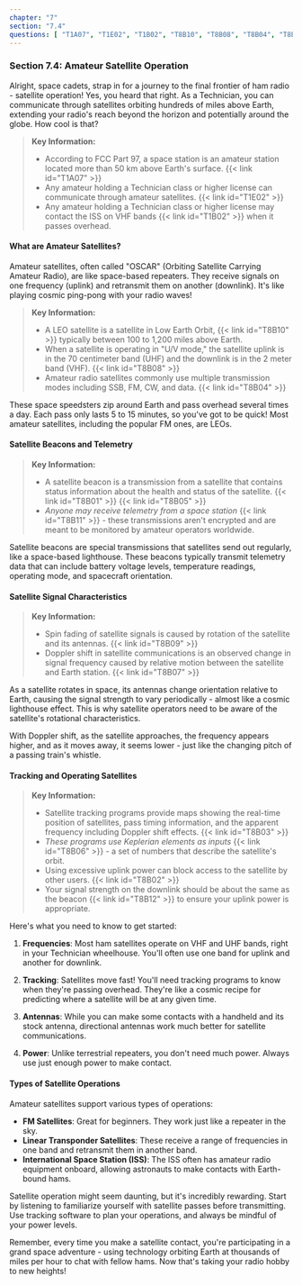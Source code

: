 ```yaml
---
chapter: "7"
section: "7.4"
questions: [ "T1A07", "T1E02", "T1B02", "T8B10", "T8B08", "T8B04", "T8B01", "T8B05", "T8B11", "T8B09", "T8B07", "T8B03", "T8B06", "T8B02", "T8B12" ]
---
```


### Section 7.4: Amateur Satellite Operation

Alright, space cadets, strap in for a journey to the final frontier of ham radio - satellite operation! Yes, you heard that right. As a Technician, you can communicate through satellites orbiting hundreds of miles above Earth, extending your radio's reach beyond the horizon and potentially around the globe. How cool is that?

> **Key Information:** 
> * According to FCC Part 97, a space station is an amateur station located more than 50 km above Earth's surface. {{< link id="T1A07" >}} 
> * Any amateur holding a Technician class or higher license can communicate through amateur satellites. {{< link id="T1E02" >}} 
> * Any amateur holding a Technician class or higher license may contact the ISS on VHF bands {{< link id="T1B02" >}} when it passes overhead.

#### What are Amateur Satellites?

Amateur satellites, often called "OSCAR" (Orbiting Satellite Carrying Amateur Radio), are like space-based repeaters. They receive signals on one frequency (uplink) and retransmit them on another (downlink). It's like playing cosmic ping-pong with your radio waves!

> **Key Information:**
> * A LEO satellite is a satellite in Low Earth Orbit, {{< link id="T8B10" >}} typically between 100 to 1,200 miles above Earth.
> * When a satellite is operating in "U/V mode," the satellite uplink is in the 70 centimeter band (UHF) and the downlink is in the 2 meter band (VHF). {{< link id="T8B08" >}}
> * Amateur radio satellites commonly use multiple transmission modes including SSB, FM, CW, and data. {{< link id="T8B04" >}}

These space speedsters zip around Earth and pass overhead several times a day. Each pass only lasts 5 to 15 minutes, so you've got to be quick! Most amateur satellites, including the popular FM ones, are LEOs.

#### Satellite Beacons and Telemetry

> **Key Information:**
> * A satellite beacon is a transmission from a satellite that contains status information about the health and status of the satellite. {{< link id="T8B01" >}} {{< link id="T8B05" >}}
> * *Anyone may receive telemetry from a space station* {{< link id="T8B11" >}} - these transmissions aren't encrypted and are meant to be monitored by amateur operators worldwide.

Satellite beacons are special transmissions that satellites send out regularly, like a space-based lighthouse. These beacons typically transmit telemetry data that can include battery voltage levels, temperature readings, operating mode, and spacecraft orientation.

#### Satellite Signal Characteristics

> **Key Information:**
> * Spin fading of satellite signals is caused by rotation of the satellite and its antennas. {{< link id="T8B09" >}}
> * Doppler shift in satellite communications is an observed change in signal frequency caused by relative motion between the satellite and Earth station. {{< link id="T8B07" >}}

As a satellite rotates in space, its antennas change orientation relative to Earth, causing the signal strength to vary periodically - almost like a cosmic lighthouse effect. This is why satellite operators need to be aware of the satellite's rotational characteristics.

With Doppler shift, as the satellite approaches, the frequency appears higher, and as it moves away, it seems lower - just like the changing pitch of a passing train's whistle.

#### Tracking and Operating Satellites

> **Key Information:**
> * Satellite tracking programs provide maps showing the real-time position of satellites, pass timing information, and the apparent frequency including Doppler shift effects. {{< link id="T8B03" >}}
> * *These programs use Keplerian elements as inputs* {{< link id="T8B06" >}} - a set of numbers that describe the satellite's orbit.
> * Using excessive uplink power can block access to the satellite by other users. {{< link id="T8B02" >}}
> * Your signal strength on the downlink should be about the same as the beacon {{< link id="T8B12" >}} to ensure your uplink power is appropriate.

Here's what you need to know to get started:

1. **Frequencies**: Most ham satellites operate on VHF and UHF bands, right in your Technician wheelhouse. You'll often use one band for uplink and another for downlink.

2. **Tracking**: Satellites move fast! You'll need tracking programs to know when they're passing overhead. They're like a cosmic recipe for predicting where a satellite will be at any given time.
   
3. **Antennas**: While you can make some contacts with a handheld and its stock antenna, directional antennas work much better for satellite communications.

4. **Power**: Unlike terrestrial repeaters, you don't need much power. Always use just enough power to make contact.

#### Types of Satellite Operations

Amateur satellites support various types of operations:

- **FM Satellites**: Great for beginners. They work just like a repeater in the sky.
- **Linear Transponder Satellites**: These receive a range of frequencies in one band and retransmit them in another band.
- **International Space Station (ISS)**: The ISS often has amateur radio equipment onboard, allowing astronauts to make contacts with Earth-bound hams.

Satellite operation might seem daunting, but it's incredibly rewarding. Start by listening to familiarize yourself with satellite passes before transmitting. Use tracking software to plan your operations, and always be mindful of your power levels.

Remember, every time you make a satellite contact, you're participating in a grand space adventure - using technology orbiting Earth at thousands of miles per hour to chat with fellow hams. Now that's taking your radio hobby to new heights!
